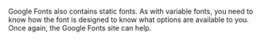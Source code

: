 Google Fonts also contains static fonts. As with variable fonts,
you need to know how the font is designed to know what options
are available to you.
Once again, the Google Fonts site can help.
